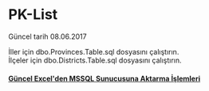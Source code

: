 # PK-List
Güncel tarih 08.06.2017

İller için dbo.Provinces.Table.sql dosyasını çalıştırın.<br />
İlçeler için dbo.Districts.Table.sql dosyasını çalıştırın.

<h4><a href="https://github.com/cmd64/PK-List/blob/master/ExcelMssqlAktarimIslemleri.md">Güncel Excel'den MSSQL Sunucusuna Aktarma İşlemleri</a></h4>

